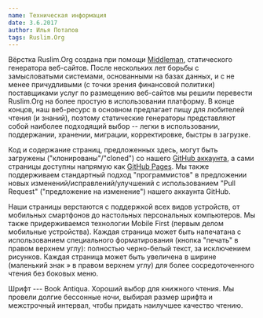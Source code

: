 ```yaml
---
name: Техническая информация
date: 3.6.2017
author: Илья Потапов
tags: Ruslim.Org
---
```


Вёрстка Ruslim.Org создана при помощи
[Middleman](https://middlemanapp.com/), статического генератора
веб-сайтов. После нескольких лет борьбы с замысловатыми системами,
основанными на базах данных, и с не менее причудливыми (с точки зрения
финансовой политики) поставщиками услуг по размещению веб-сайтов мы
решили перевести Ruslim.Org на более простую в использовании
платформу. В конце концов, наш веб-ресурс в основном предлагает пищу
для любителей чтения (и знаний), поэтому статические генераторы
представляют собой наиболее подходящий выбор -- легки в использовании,
поддержании, хранении, миграции, корректировке, быстры в загрузке.

Код и содержание страниц, предложенных здесь, могут быть загружены
("клонированы"/"cloned") со нашего
[GitHub аккаунта](https://github.com/inuritdino/RuslimOrg), а сами
страницы доступны напрямую как
[GitHub Pages](https://inuritdino.github.io/RuslimOrg/ru/). Мы также
поддерживаем стандартный подход "программистов" в предложении новых
изменений/исправлений/улучшений с использованием "Pull Request"
("предложение на изменение") нашего аккаунта GitHub.

Наши страницы верстаются с поддержкой всех видов устройств, от
мобильных смартфонов до настольных персональных компьютеров. Мы также
придерживаемся технологии Mobile First (первым делом мобильные
устройства). Каждая страница может быть напечатана с использованием
специального форматирования (кнопка "печать" в правом верхнем углу):
полностью черно-белый текст, за исключением рисунков. Каждая страница
может быть увеличена в ширине (маленький знак &raquo; в правом верхнем
углу) для более сосредоточенного чтения без боковых меню.

Шрифт --- Book Antiqua. Хороший выбор для книжного чтения. Мы провели
долгие бессонные ночи, выбирая размер шрифта и межстрочный интервал,
чтобы придать наилучшее качество чтению.
